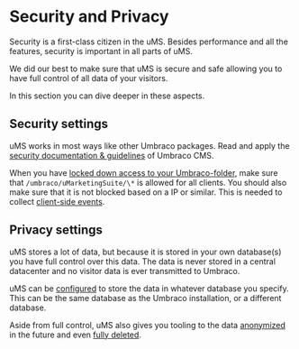 # Security and Privacy

Security is a first-class citizen in the uMS. Besides performance and all the features, security is important in all parts of uMS.

We did our best to make sure that uMS is secure and safe allowing you to have full control of all data of your visitors.

In this section you can dive deeper in these aspects.

## Security settings

uMS works in most ways like other Umbraco packages. Read and apply the [security documentation & guidelines](https://our.umbraco.com/Documentation/Reference/Security/) of Umbraco CMS.

When you have [locked down access to your Umbraco-folder](https://our.umbraco.com/Documentation/Reference/Security/Security-hardening/#lock-down-access-to-your-umbraco-folders), make sure that `/umbraco/uMarketingSuite/\*` is allowed for all clients. You should also make sure that it is not blocked based on a IP or similar. This is needed to collect [client-side events](/the-umarketingsuite-broad-overview/dataflow-pipeline/data-collection/).

## Privacy settings

uMS stores a lot of data, but because it is stored in your own database(s) you have full control over this data. The data is never stored in a central datacenter and no visitor data is ever transmitted to Umbraco.

uMS can be [configured](/installing-umarketingsuite/configuration-options-2-x/) to store the data in whatever database you specify. This can be the same database as the Umbraco installation, or a different database.

Aside from full control, uMS also gives you tooling to the data [anonymized](/security-privacy/anonymization/) in the future and even [fully deleted](/security-privacy/retention-periods-of-data/).
